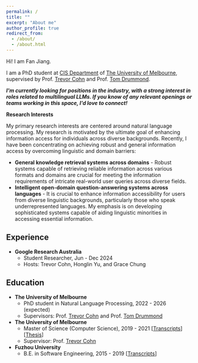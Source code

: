```yaml
---
permalink: /
title: ""
excerpt: "About me"
author_profile: true
redirect_from: 
  - /about/
  - /about.html
---
```


Hi! I am Fan Jiang.

I am a PhD student at [CIS Department](https://cis.unimelb.edu.au/) of [The University of Melbourne](https://www.unimelb.edu.au/), supervised by Prof. [Trevor Cohn](https://trevorcohn.github.io/) and Prof. [Tom Drummond](http://twd20g.blogspot.com/). 

***I'm currently looking for positions in the industry, with a strong interest in roles related to multilingual LLMs. If you know of any relevant openings or teams working in this space, I'd love to connect!***

**Research Interests**

My primary research interests are centered around natural language processing. My research is motivated by the ultimate goal of enhancing information access for individuals across diverse backgrounds. Recently, I have been concentrating on achieving robust and general information access by overcoming linguistic and domain barriers:
* **General knowledge retrieval systems across domains** - Robust systems capable of retrieving reliable information across various formats and domains are crucial for meeting the information requirements of intricate real-world user queries across diverse fields.
* **Intelligent open-domain question-answering systems across languages** - It is crucial to enhance information accessibility for users from diverse linguistic backgrounds, particularly those who speak underrepresented languages. My emphasis is on developing sophisticated systems capable of aiding linguistic minorities in accessing essential information.

Experience
------
<!-- ### Experience -->
  * **Google Research Australia**
    * Student Researcher, Jun - Dec 2024
    * Hosts: Trevor Cohn, Honglin Yu, and Grace Chung

Education
------
<!-- ### Education -->
  * **The University of Melbourne**
    * PhD student in Natural Language Processing, 2022 - 2026 (expected)
    * Supervisors: Prof. [Trevor Cohn](https://trevorcohn.github.io/) and Prof. [Tom Drummond](http://twd20g.blogspot.com/)
  * **The University of Melbourne**
    * Master of Science (Computer Science), 2019 - 2021 [<a href='/files/msc-official-transcript.pdf'>Transcripts</a>] [<a href='/files/MSc_Thesis.pdf'>Thesis</a>]<br>
    * Supervisor: Prof. [Trevor Cohn](https://trevorcohn.github.io/) 
  * **Fuzhou University**
    * B.E. in Software Engineering, 2015 - 2019 [<a href='/files/undergraduate_transcript.pdf'>Transcripts</a>]<br>

<div style="width: 300px; margin: auto;">
	<script type="text/javascript" id="clustrmaps" src="//cdn.clustrmaps.com/map_v2.js?cl=ffffff&w=a&t=m&d=jLU-au9MRg0FCjJPPUhe6EsUYAL0TUO5hggAMnuOqlc"></script>
</div>

